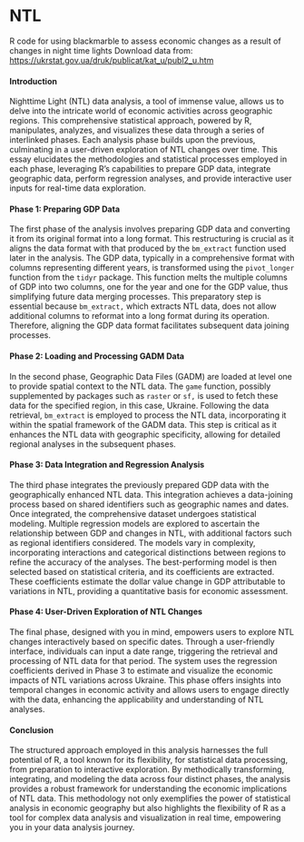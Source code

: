 # NTL
R code for using blackmarble to assess economic changes as a result of changes in night time lights
Download data from: https://ukrstat.gov.ua/druk/publicat/kat_u/publ2_u.htm

#### Introduction

Nighttime Light (NTL) data analysis, a tool of immense value, allows us to delve into the intricate world of economic activities across geographic regions. This comprehensive statistical approach, powered by R, manipulates, analyzes, and visualizes these data through a series of interlinked phases. Each analysis phase builds upon the previous, culminating in a user-driven exploration of NTL changes over time. This essay elucidates the methodologies and statistical processes employed in each phase, leveraging R’s capabilities to prepare GDP data, integrate geographic data, perform regression analyses, and provide interactive user inputs for real-time data exploration.

#### Phase 1: Preparing GDP Data

The first phase of the analysis involves preparing GDP data and converting it from its original format into a long format. This restructuring is crucial as it aligns the data format with that produced by the `bm_extract` function used later in the analysis. The GDP data, typically in a comprehensive format with columns representing different years, is transformed using the `pivot_longer` function from the `tidyr` package. This function melts the multiple columns of GDP into two columns, one for the year and one for the GDP value, thus simplifying future data merging processes. This preparatory step is essential because `bm_extract,` which extracts NTL data, does not allow additional columns to reformat into a long format during its operation. Therefore, aligning the GDP data format facilitates subsequent data joining processes.

#### Phase 2: Loading and Processing GADM Data

In the second phase, Geographic Data Files (GADM) are loaded at level one to provide spatial context to the NTL data. The `game` function, possibly supplemented by packages such as `raster` or `sf,` is used to fetch these data for the specified region, in this case, Ukraine. Following the data retrieval, `bm_extract` is employed to process the NTL data, incorporating it within the spatial framework of the GADM data. This step is critical as it enhances the NTL data with geographic specificity, allowing for detailed regional analyses in the subsequent phases.

#### Phase 3: Data Integration and Regression Analysis

The third phase integrates the previously prepared GDP data with the geographically enhanced NTL data. This integration achieves a data-joining process based on shared identifiers such as geographic names and dates. Once integrated, the comprehensive dataset undergoes statistical modeling. Multiple regression models are explored to ascertain the relationship between GDP and changes in NTL, with additional factors such as regional identifiers considered. The models vary in complexity, incorporating interactions and categorical distinctions between regions to refine the accuracy of the analyses. The best-performing model is then selected based on statistical criteria, and its coefficients are extracted. These coefficients estimate the dollar value change in GDP attributable to variations in NTL, providing a quantitative basis for economic assessment.

#### Phase 4: User-Driven Exploration of NTL Changes

The final phase, designed with you in mind, empowers users to explore NTL changes interactively based on specific dates. Through a user-friendly interface, individuals can input a date range, triggering the retrieval and processing of NTL data for that period. The system uses the regression coefficients derived in Phase 3 to estimate and visualize the economic impacts of NTL variations across Ukraine. This phase offers insights into temporal changes in economic activity and allows users to engage directly with the data, enhancing the applicability and understanding of NTL analyses.

#### Conclusion

The structured approach employed in this analysis harnesses the full potential of R, a tool known for its flexibility, for statistical data processing, from preparation to interactive exploration. By methodically transforming, integrating, and modeling the data across four distinct phases, the analysis provides a robust framework for understanding the economic implications of NTL data. This methodology not only exemplifies the power of statistical analysis in economic geography but also highlights the flexibility of R as a tool for complex data analysis and visualization in real time, empowering you in your data analysis journey.

